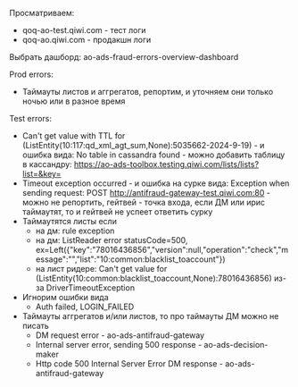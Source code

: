 Просматриваем:
- qoq-ao-test.qiwi.com - тест логи
- qoq-ao.qiwi.com - продакшн логи

Выбрать дашборд: ao-ads-fraud-errors-overview-dashboard

 Prod errors:
 - Таймауты листов и аггрегатов, репортим, и уточняем они только ночью или в разное время

Test errors:
- Can't get value with TTL for (ListEntity(10:117:qd_xml_agt_sum,None):5035662-2024-9-19) - и ошибка вида: No table in cassandra found - можно добавить таблицу в кассандру: https://ao-ads-toolbox.testing.qiwi.com/lists/lists?list=&key=
- Timeout exception occurred - и ошибка на сурке вида: Exception when sending request: POST http://antifraud-gateway-test.qiwi.com:80 - можно не репортить, гейтвей - точка входа, если ДМ или ирис таймаутят, то и гейтвей не успеет ответить сурку
- Таймаутятся листы если
	- на дм: rule exception 
	- на дм: ListReader error statusCode=500, ex=Left({"key":"78016436856","version":null,"operation":"check","message":"","list":"10:common:blacklist_toaccount"})
	- на лист ридере: Can't get value for (ListEntity(10:common:blacklist_toaccount,None):78016436856) из-за DriverTimeoutException
- Игнорим ошибки вида
	- Auth failed, LOGIN_FAILED
- Таймауты аггрегатов и/или листов, то про таймауты ДМ можно не писать
	- DM request error - ao-ads-antifraud-gateway
	- Internal server error, sending 500 response - ao-ads-decision-maker  
	- Http code 500 Internal Server Error DM response - ao-ads-antifraud-gateway
